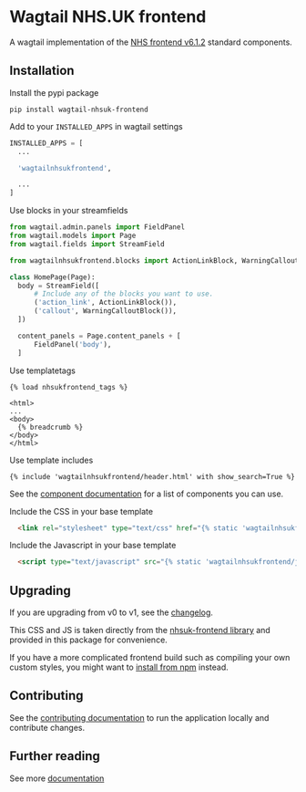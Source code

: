 # Wagtail NHS.UK frontend

A wagtail implementation of the [NHS frontend v6.1.2](https://github.com/nhsuk/nhsuk-frontend) standard components.

## Installation

Install the pypi package
```
pip install wagtail-nhsuk-frontend
```

Add to your `INSTALLED_APPS` in wagtail settings
```python
INSTALLED_APPS = [
  ...

  'wagtailnhsukfrontend',

  ...
]
```

Use blocks in your streamfields
```python
from wagtail.admin.panels import FieldPanel
from wagtail.models import Page
from wagtail.fields import StreamField

from wagtailnhsukfrontend.blocks import ActionLinkBlock, WarningCalloutBlock

class HomePage(Page):
  body = StreamField([
      # Include any of the blocks you want to use.
      ('action_link', ActionLinkBlock()),
      ('callout', WarningCalloutBlock()),
  ])

  content_panels = Page.content_panels + [
      FieldPanel('body'),
  ]
```

Use templatetags
```django
{% load nhsukfrontend_tags %}

<html>
...
<body>
  {% breadcrumb %}
</body>
</html>
```

Use template includes
```django
{% include 'wagtailnhsukfrontend/header.html' with show_search=True %}
```

See the [component documentation](./docs/components/) for a list of components you can use.

Include the CSS in your base template
```html
  <link rel="stylesheet" type="text/css" href="{% static 'wagtailnhsukfrontend/css/nhsuk.min.css' %}">
```

Include the Javascript in your base template
```html
  <script type="text/javascript" src="{% static 'wagtailnhsukfrontend/js/nhsuk.min.js' %}" defer></script>
```
## Upgrading

If you are upgrading from v0 to v1, see the [changelog](./CHANGELOG.md).

This CSS and JS is taken directly from the [nhsuk-frontend library](https://github.com/nhsuk/nhsuk-frontend/releases/tag/v5.1.0) and provided in this package for convenience.

If you have a more complicated frontend build such as compiling your own custom styles, you might want to [install from npm](https://github.com/nhsuk/nhsuk-frontend/blob/master/docs/installation/installing-with-npm.md) instead.

## Contributing

See the [contributing documentation](./docs/contributing.md) to run the application locally and contribute changes.

## Further reading

See more [documentation](./docs/)
